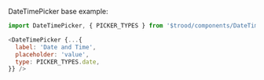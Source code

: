 DateTimePicker base example:

```js
import DateTimePicker, { PICKER_TYPES } from '$trood/components/DateTimePicker';

<DateTimePicker {...{
  label: 'Date and Time',
  placeholder: 'value',
  type: PICKER_TYPES.date,
}} />
```
